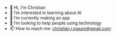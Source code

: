 - 👋 Hi, I’m Christian
- 👀 I’m interested in learning about AI
- 🌱 I’m currently making an app
- 💞️ I’m looking to help people using technology
- 📫 How to reach me: christian.j.mauro@gmail.com

<!---
Welcome to my repository! There's not much here now but stay tuned. There's lot's of projects I want to share!
--->
